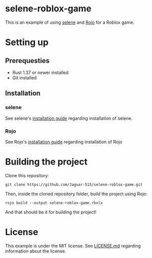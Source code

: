 # selene-roblox-game
This is an example of using [selene](https://github.com/Kampfkarren/selene) and [Rojo](https://github.com/rojo-rbx/rojo) for a Roblox game.

# Setting up
## Prerequesties
- Rust 1.37 or newer installed
- Git installed
## Installation
### selene
See selene's [installation guide](https://kampfkarren.github.io/selene/cli/installation.html) regarding installation of selene.
### Rojo
See Rojo's [installation guide](https://rojo.space/docs/0.5.x/guide/installation/) regarding installation of Rojo

# Building the project

Clone this repository:

`git clone https://github.com/Jaguar-515/selene-roblox-game.git`

Then, inside the cloned repository folder, build the project using Rojo:

`rojo build --output selene-roblox-game.rbxlx`

And that should be it for building the project! 

# License

This example is under the MIT license. See [LICENSE.md](https://github.com/Jaguar-515/selene-roblox-game/blob/master/LICENSE.md) regarding information about the license.
